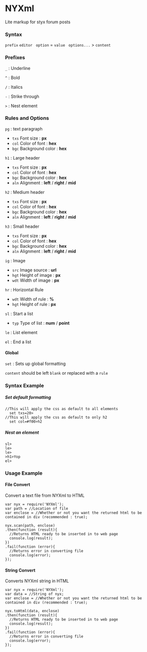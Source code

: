 # NYXml
Lite markup for styx forum posts

### Syntax
`prefix` `editor` &nbsp; `option` = `value` &nbsp; `options...` > `content`

### Prefixes
`_` : Underline

`^` : Bold

`/` : Italics

`-` : Strike through

`>` : Nest element

### Rules and Options
`pg` : text paragraph
- `txs` Font size : **px**
- `col` Color of font : **hex**
- `bgc` Background color : **hex**

`h1` : Large header
- `txs` Font size : **px**
- `col` Color of font : **hex**
- `bgc` Background color : **hex**
- `aln` Alignment : **left** / **right** / **mid**

`h2` : Medium header
- `txs` Font size : **px**
- `col` Color of font : **hex**
- `bgc` Background color : **hex**
- `aln` Alignment : **left** / **right** / **mid**

`h3` : Small header
- `txs` Font size : **px**
- `col` Color of font : **hex**
- `bgc` Background color : **hex**
- `aln` Alignment : **left** / **right** / **mid**

`ig` : Image
- `src` Image source : **url**
- `hgt` Height of image : **px**
- `wdt` Width of image : **px**

`hr` : Horizontal Rule
- `wdt` Width of rule : **%**
- `hgt` Height of rule : **px**

`sl` : Start a list
- `typ` Type of list : **num** / **point**

`le` : List element

`el` : End a list

#### Global
`set` : Sets up global formatting

`content` should be left `blank` or replaced with a `rule`

### Syntax Example
##### Set default formatting
```
//This will apply the css as default to all elements
  set txs=20>
//This will apply the css as default to only h2
  set col=#f00>h2
```

##### Nest an element
```
sl>
le>
le>
>h1>Yop
el>
```

### Usage Example
#### File Convert
Convert a text file from NYXml to HTML
```
var nyx = require('NYXml');
var path = //Location of file
var enclose = //Whether or not you want the returned html to be contained in div (recommended : true);

nyx.scan(path, enclose)
.then(function (result){
  //Returns HTML ready to be inserted in to web page
  console.log(result);
})
.fail(function (error){
  //Returns error in converting file
  console.log(error);
});
```

#### String Convert
Converts NYXml string in HTML
```
var nyx = require('NYXml');
var data = //String of nyx;
var enclose = //Whether or not you want the returned html to be contained in div (recommended : true);

nyx.toHtml(data, enclose)
.then(function (result){
  //Returns HTML ready to be inserted in to web page
  console.log(result);
})
.fail(function (error){
  //Returns error in converting file
  console.log(error);
});
```
